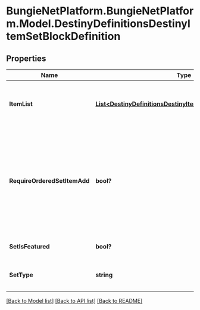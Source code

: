 # BungieNetPlatform.BungieNetPlatform.Model.DestinyDefinitionsDestinyItemSetBlockDefinition
## Properties

Name | Type | Description | Notes
------------ | ------------- | ------------- | -------------
**ItemList** | [**List&lt;DestinyDefinitionsDestinyItemSetBlockEntryDefinition&gt;**](DestinyDefinitionsDestinyItemSetBlockEntryDefinition.md) | A collection of hashes of set items, for items such as Quest Metadata items that possess this data. | [optional] 
**RequireOrderedSetItemAdd** | **bool?** | If true, items in the set can only be added in increasing order, and adding an item will remove any previous item. For Quests, this is by necessity true. Only one quest step is present at a time, and previous steps are removed as you advance in the quest. | [optional] 
**SetIsFeatured** | **bool?** | If true, the UI should treat this quest as \&quot;featured\&quot; | [optional] 
**SetType** | **string** | A string identifier we can use to attempt to identify the category of the Quest. | [optional] 

[[Back to Model list]](../README.md#documentation-for-models) [[Back to API list]](../README.md#documentation-for-api-endpoints) [[Back to README]](../README.md)

